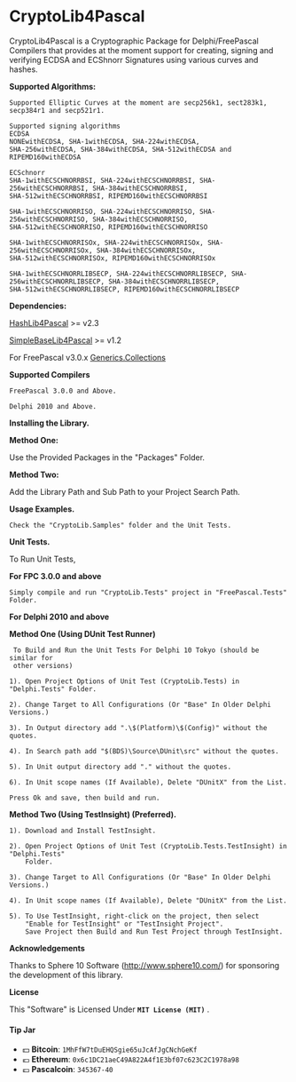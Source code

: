 # CryptoLib4Pascal
CryptoLib4Pascal is a Cryptographic Package for Delphi/FreePascal Compilers that provides at the moment support for creating, signing and verifying ECDSA and ECShnorr Signatures using various curves and hashes.

**Supported Algorithms:**

    Supported Elliptic Curves at the moment are secp256k1, sect283k1, secp384r1 and secp521r1.
    
    Supported signing algorithms 
    ECDSA
    NONEwithECDSA, SHA-1withECDSA, SHA-224withECDSA, 
    SHA-256withECDSA, SHA-384withECDSA, SHA-512withECDSA and RIPEMD160withECDSA
    
    ECSchnorr
    SHA-1withECSCHNORRBSI, SHA-224withECSCHNORRBSI, SHA-256withECSCHNORRBSI, SHA-384withECSCHNORRBSI,
    SHA-512withECSCHNORRBSI, RIPEMD160withECSCHNORRBSI
    
    SHA-1withECSCHNORRISO, SHA-224withECSCHNORRISO, SHA-256withECSCHNORRISO, SHA-384withECSCHNORRISO, 
    SHA-512withECSCHNORRISO, RIPEMD160withECSCHNORRISO
    
    SHA-1withECSCHNORRISOx, SHA-224withECSCHNORRISOx, SHA-256withECSCHNORRISOx, SHA-384withECSCHNORRISOx,
    SHA-512withECSCHNORRISOx, RIPEMD160withECSCHNORRISOx 
    
    SHA-1withECSCHNORRLIBSECP, SHA-224withECSCHNORRLIBSECP, SHA-256withECSCHNORRLIBSECP, SHA-384withECSCHNORRLIBSECP,
    SHA-512withECSCHNORRLIBSECP, RIPEMD160withECSCHNORRLIBSECP 
    
    
   **Dependencies:**
   
   [HashLib4Pascal](https://github.com/Xor-el/HashLib4Pascal) >= v2.3
   
   [SimpleBaseLib4Pascal](https://github.com/Xor-el/SimpleBaseLib4Pascal) >= v1.2
    
   For FreePascal v3.0.x [Generics.Collections](https://github.com/maciej-izak/generics.collections)

**Supported Compilers**
 
    FreePascal 3.0.0 and Above.
    
    Delphi 2010 and Above.

**Installing the Library.**

**Method One:**

 Use the Provided Packages in the "Packages" Folder.

**Method Two:**

 Add the Library Path and Sub Path to your Project Search Path.

**Usage Examples.**

    Check the "CryptoLib.Samples" folder and the Unit Tests.

 **Unit Tests.**

To Run Unit Tests,

**For FPC 3.0.0 and above**


    Simply compile and run "CryptoLib.Tests" project in "FreePascal.Tests" Folder.

**For Delphi 2010 and above**

   **Method One (Using DUnit Test Runner)**

     To Build and Run the Unit Tests For Delphi 10 Tokyo (should be similar for 
     other versions)
    
    1). Open Project Options of Unit Test (CryptoLib.Tests) in "Delphi.Tests" Folder.
    
    2). Change Target to All Configurations (Or "Base" In Older Delphi Versions.)
    
    3). In Output directory add ".\$(Platform)\$(Config)" without the quotes.
    
    4). In Search path add "$(BDS)\Source\DUnit\src" without the quotes.
    
    5). In Unit output directory add "." without the quotes.
    
    6). In Unit scope names (If Available), Delete "DUnitX" from the List.
    
    Press Ok and save, then build and run.
    
 **Method Two (Using TestInsight) (Preferred).**

    1). Download and Install TestInsight.
    
    2). Open Project Options of Unit Test (CryptoLib.Tests.TestInsight) in "Delphi.Tests" 
        Folder. 

    3). Change Target to All Configurations (Or "Base" In Older Delphi Versions.)

    4). In Unit scope names (If Available), Delete "DUnitX" from the List.

    5). To Use TestInsight, right-click on the project, then select 
		"Enable for TestInsight" or "TestInsight Project".
        Save Project then Build and Run Test Project through TestInsight. 
        
  **Acknowledgements**
 
Thanks to Sphere 10 Software (http://www.sphere10.com/) for sponsoring the development of this library.

**License**

This "Software" is Licensed Under  **`MIT License (MIT)`** .

#### Tip Jar
* :dollar: **Bitcoin**: `1MhFfW7tDuEHQSgie65uJcAfJgCNchGeKf`
* :euro: **Ethereum**: `0x6c1DC21aeC49A822A4f1E3bf07c623C2C1978a98`
* :pound: **Pascalcoin**: `345367-40`


